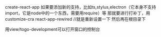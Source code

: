 create-react-app
如果要添加新的支持，比如ts,stylus,electron（它本身不支持import，它是node中的一个东西，需要用require）等
那就要进行打补丁，用
customize-cra
react-app-rewired //就是重新设置一下
然后再在根目录下

用view/togo-development可以打开窗口的控制台